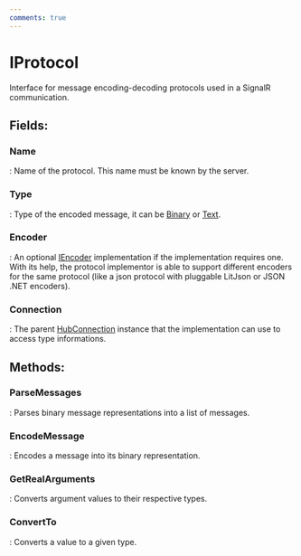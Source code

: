 ```yaml
---
comments: true
---
```

# IProtocol

Interface for message encoding-decoding protocols used in a SignalR communication. 

## **Fields**:
### **Name**
: Name of the protocol. This name must be known by the server. 
### **Type**
: Type of the encoded message, it can be [Binary](../SignalR/TransferModes.md#binary) or [Text](../SignalR/TransferModes.md#text). 
### **Encoder**
: An optional [IEncoder](../SignalR/IEncoder.md) implementation if the implementation requires one. With its help, the protocol implementor is able to support different encoders for the same protocol (like a json protocol with pluggable LitJson or JSON .NET encoders). 
### **Connection**
: The parent [HubConnection](../SignalR/HubConnection.md) instance that the implementation can use to access type informations. 
## **Methods**:

### **ParseMessages**
: Parses binary message representations into a list of messages. 

### **EncodeMessage**
: Encodes a message into its binary representation. 

### **GetRealArguments**
: Converts argument values to their respective types. 

### **ConvertTo**
: Converts a value to a given type. 